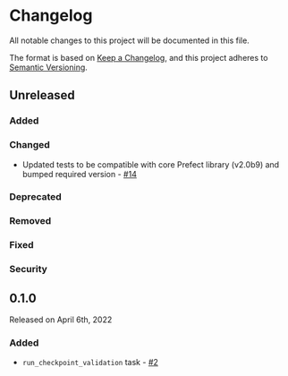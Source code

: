 # Changelog

All notable changes to this project will be documented in this file.

The format is based on [Keep a Changelog](https://keepachangelog.com/en/1.0.0/),
and this project adheres to [Semantic Versioning](https://semver.org/spec/v2.0.0.html).

## Unreleased

### Added

### Changed
- Updated tests to be compatible with core Prefect library (v2.0b9) and bumped required version - [#14](https://github.com/PrefectHQ/prefect-great-expectations/pull/14)

### Deprecated

### Removed

### Fixed

### Security


## 0.1.0

Released on April 6th, 2022

### Added

- `run_checkpoint_validation` task - [#2](https://github.com/PrefectHQ/prefect-great-expectations/pull/2)
